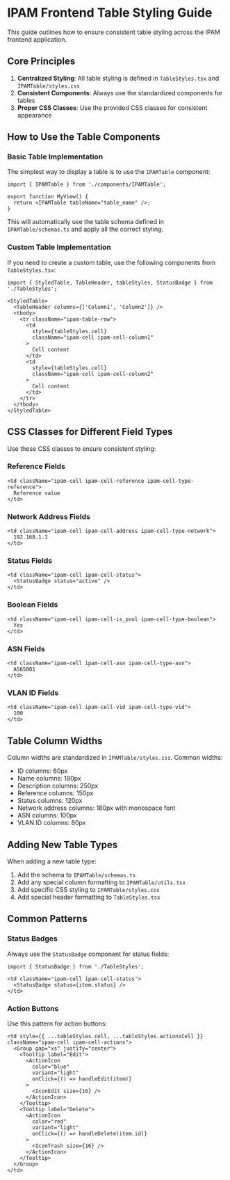 # IPAM Frontend Table Styling Guide

This guide outlines how to ensure consistent table styling across the IPAM frontend application.

## Core Principles

1. **Centralized Styling**: All table styling is defined in `TableStyles.tsx` and `IPAMTable/styles.css`
2. **Consistent Components**: Always use the standardized components for tables
3. **Proper CSS Classes**: Use the provided CSS classes for consistent appearance

## How to Use the Table Components

### Basic Table Implementation

The simplest way to display a table is to use the `IPAMTable` component:

```tsx
import { IPAMTable } from './components/IPAMTable';

export function MyView() {
  return <IPAMTable tableName="table_name" />;
}
```

This will automatically use the table schema defined in `IPAMTable/schemas.ts` and apply all the correct styling.

### Custom Table Implementation

If you need to create a custom table, use the following components from `TableStyles.tsx`:

```tsx
import { StyledTable, TableHeader, tableStyles, StatusBadge } from './TableStyles';

<StyledTable>
  <TableHeader columns={['Column1', 'Column2']} />
  <tbody>
    <tr className="ipam-table-row">
      <td 
        style={tableStyles.cell} 
        className="ipam-cell ipam-cell-column1"
      >
        Cell content
      </td>
      <td 
        style={tableStyles.cell} 
        className="ipam-cell ipam-cell-column2"
      >
        Cell content
      </td>
    </tr>
  </tbody>
</StyledTable>
```

## CSS Classes for Different Field Types

Use these CSS classes to ensure consistent styling:

### Reference Fields

```tsx
<td className="ipam-cell ipam-cell-reference ipam-cell-type-reference">
  Reference value
</td>
```

### Network Address Fields

```tsx
<td className="ipam-cell ipam-cell-address ipam-cell-type-network">
  192.168.1.1
</td>
```

### Status Fields

```tsx
<td className="ipam-cell ipam-cell-status">
  <StatusBadge status="active" />
</td>
```

### Boolean Fields

```tsx
<td className="ipam-cell ipam-cell-is_pool ipam-cell-type-boolean">
  Yes
</td>
```

### ASN Fields

```tsx
<td className="ipam-cell ipam-cell-asn ipam-cell-type-asn">
  AS65001
</td>
```

### VLAN ID Fields

```tsx
<td className="ipam-cell ipam-cell-vid ipam-cell-type-vid">
  100
</td>
```

## Table Column Widths

Column widths are standardized in `IPAMTable/styles.css`. Common widths:

- ID columns: 60px
- Name columns: 180px 
- Description columns: 250px
- Reference columns: 150px
- Status columns: 120px
- Network address columns: 180px with monospace font
- ASN columns: 100px
- VLAN ID columns: 80px

## Adding New Table Types

When adding a new table type:

1. Add the schema to `IPAMTable/schemas.ts`
2. Add any special column formatting to `IPAMTable/utils.tsx`
3. Add specific CSS styling to `IPAMTable/styles.css`
4. Add special header formatting to `TableStyles.tsx`

## Common Patterns

### Status Badges

Always use the `StatusBadge` component for status fields:

```tsx
import { StatusBadge } from './TableStyles';

<td className="ipam-cell ipam-cell-status">
  <StatusBadge status={item.status} />
</td>
```

### Action Buttons

Use this pattern for action buttons:

```tsx
<td style={{ ...tableStyles.cell, ...tableStyles.actionsCell }} className="ipam-cell ipam-cell-actions">
  <Group gap="xs" justify="center">
    <Tooltip label="Edit">
      <ActionIcon
        color="blue"
        variant="light"
        onClick={() => handleEdit(item)}
      >
        <IconEdit size={16} />
      </ActionIcon>
    </Tooltip>
    <Tooltip label="Delete">
      <ActionIcon
        color="red"
        variant="light"
        onClick={() => handleDelete(item.id)}
      >
        <IconTrash size={16} />
      </ActionIcon>
    </Tooltip>
  </Group>
</td>
``` 